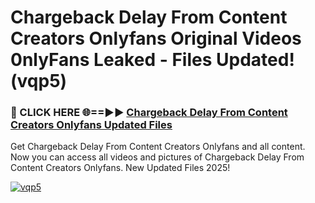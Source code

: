 # Chargeback Delay From Content Creators Onlyfans Original Videos 0nlyFans Leaked - Files Updated! (vqp5)

<h3>🔴 CLICK HERE 🌐==►► <a href="https://tinyurl.com/4seja8ks" rel="nofollow">Chargeback Delay From Content Creators Onlyfans Updated Files</a></h3>

Get Chargeback Delay From Content Creators Onlyfans and all content. Now you can access all videos and pictures of Chargeback Delay From Content Creators Onlyfans. New Updated Files 2025!

[![vqp5](https://i.imgur.com/EWjZXRe.gif)](https://tinyurl.com/4seja8ks)
